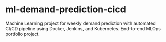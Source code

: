 # ml-demand-prediction-cicd
Machine Learning project for weekly demand prediction with automated CI/CD pipeline using Docker, Jenkins, and Kubernetes. End-to-end MLOps portfolio project.
